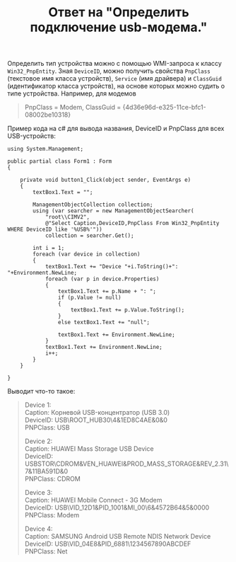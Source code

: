 ﻿---
title: "Ответ на \"Определить подключение usb-модема.\""
se.owner.user_id: 240512
se.owner.display_name: "MSDN.WhiteKnight"
se.owner.link: "https://ru.stackoverflow.com/users/240512/msdn-whiteknight"
se.answer_id: 734397
se.question_id: 318423
se.post_type: answer
se.is_accepted: True
---
<p>Определить тип устройства можно с помощью WMI-запроса к классу <code>Win32_PnpEntity</code>. Зная <code>DeviceID</code>, можно получить свойства <code>PnpClass</code> (текстовое имя класса устройств), <code>Service</code> (имя драйвера) и <code>ClassGuid</code> (идентификатор класса устройств), на основе которых можно судить о типе устройства. Например, для модемов </p>

<blockquote>
  <p>PnpClass = Modem, ClassGuid = {4d36e96d-e325-11ce-bfc1-08002be10318}</p>
</blockquote>

<p>Пример кода на c# для вывода названия, DeviceID и PnpClass для всех USB-устройств:</p>

<pre><code>using System.Management;

public partial class Form1 : Form
{

    private void button1_Click(object sender, EventArgs e)
    {
        textBox1.Text = "";

        ManagementObjectCollection collection;
        using (var searcher = new ManagementObjectSearcher(
            "root\\CIMV2",
            @"Select Caption,DeviceID,PnpClass From Win32_PnpEntity WHERE DeviceID like '%USB%'"))
            collection = searcher.Get();

        int i = 1;
        foreach (var device in collection)
        {
            textBox1.Text += "Device "+i.ToString()+": "+Environment.NewLine;
            foreach (var p in device.Properties)
            {
                textBox1.Text += p.Name + ": ";
                if (p.Value != null)
                {
                    textBox1.Text += p.Value.ToString();
                }
                else textBox1.Text += "null";

                textBox1.Text += Environment.NewLine;
            }
            textBox1.Text += Environment.NewLine;
            i++;
        }            
    }

}
</code></pre>

<p>Выводит что-то такое:</p>

<blockquote>
  <p>Device 1:<br>
  Caption: Корневой USB-концентратор (USB 3.0)<br>
  DeviceID: USB\ROOT_HUB30\4&amp;1ED8C4AE&amp;0&amp;0<br>
  PNPClass: USB  </p>
  
  <p>Device 2:<br>
  Caption: HUAWEI Mass Storage USB Device<br>
  DeviceID: USBSTOR\CDROM&amp;VEN_HUAWEI&amp;PROD_MASS_STORAGE&amp;REV_2.31\7&amp;11BA591D&amp;0<br>
  PNPClass: CDROM  </p>
  
  <p>Device 3:<br>
  Caption: HUAWEI Mobile Connect - 3G Modem<br>
  DeviceID: USB\VID_12D1&amp;PID_1001&amp;MI_00\6&amp;4572B64&amp;5&amp;0000<br>
  PNPClass: Modem  </p>
  
  <p>Device 4:<br>
  Caption: SAMSUNG Android USB Remote NDIS Network Device<br>
  DeviceID: USB\VID_04E8&amp;PID_6881\1234567890ABCDEF<br>
  PNPClass: Net  </p>
</blockquote>
